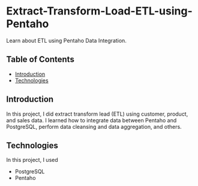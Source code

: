 # Extract-Transform-Load-ETL-using-Pentaho
Learn about ETL using Pentaho Data Integration.

## Table of Contents
* [Introduction](#introduction)
* [Technologies](#technologies)

## Introduction
In this project, I did extract transform lead (ETL) using customer, product, and sales data. I learned how to integrate data between Pentaho and PostgreSQL, perform data cleansing and data aggregation, and others.

## Technologies
In this project, I used
* PostgreSQL
* Pentaho


